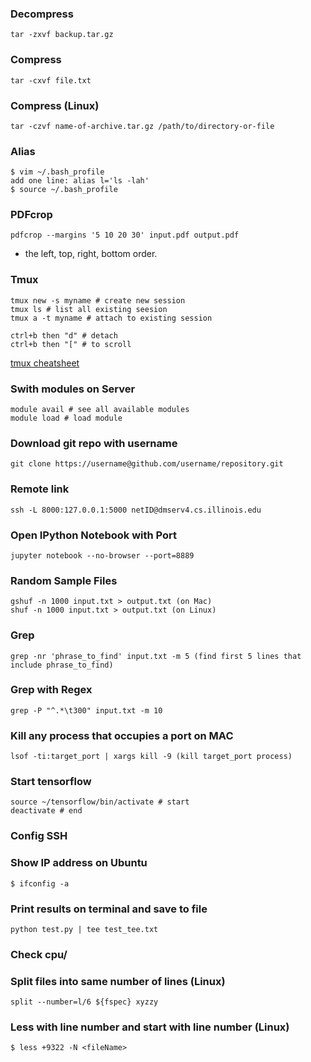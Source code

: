 ### Decompress

```
tar -zxvf backup.tar.gz 
```

### Compress
```
tar -cxvf file.txt
```

### Compress (Linux)
```
tar -czvf name-of-archive.tar.gz /path/to/directory-or-file
```

### Alias
```
$ vim ~/.bash_profile
add one line: alias l='ls -lah'
$ source ~/.bash_profile
```

### PDFcrop
```
pdfcrop --margins '5 10 20 30' input.pdf output.pdf
```
* the left, top, right, bottom order.


### Tmux
```
tmux new -s myname # create new session
tmux ls # list all existing seesion
tmux a -t myname # attach to existing session

ctrl+b then "d" # detach
ctrl+b then "[" # to scroll 

```
[tmux cheatsheet](https://gist.github.com/MohamedAlaa/2961058)

### Swith modules on Server
```
module avail # see all available modules
module load # load module
```

### Download git repo with username
```
git clone https://username@github.com/username/repository.git
```

### Remote link
```
ssh -L 8000:127.0.0.1:5000 netID@dmserv4.cs.illinois.edu
```

### Open IPython Notebook with Port

```
jupyter notebook --no-browser --port=8889
```

### Random Sample Files
```
gshuf -n 1000 input.txt > output.txt (on Mac)
shuf -n 1000 input.txt > output.txt (on Linux)
```

### Grep
```
grep -nr 'phrase_to_find' input.txt -m 5 (find first 5 lines that include phrase_to_find)
```

### Grep with Regex
```
grep -P "^.*\t300" input.txt -m 10
```

### Kill any process that occupies a port on **MAC**
```
lsof -ti:target_port | xargs kill -9 (kill target_port process)
```

### Start tensorflow
```
source ~/tensorflow/bin/activate # start
deactivate # end
```

### Config SSH



### Show IP address on Ubuntu
```
$ ifconfig -a
```

### Print results on terminal and save to file
```
python test.py | tee test_tee.txt
```

### Check cpu/

### Split files into same number of lines (Linux)

```
split --number=l/6 ${fspec} xyzzy
```

### Less with line number and start with line number (Linux)

```
$ less +9322 -N <fileName>
```



